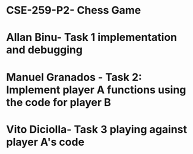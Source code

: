 # CSE-259-P2- Chess Game
# Allan Binu- Task 1 implementation and debugging

# Manuel Granados - Task 2: Implement player A functions using the code for player B

# Vito Diciolla- Task 3 playing against player A's code
